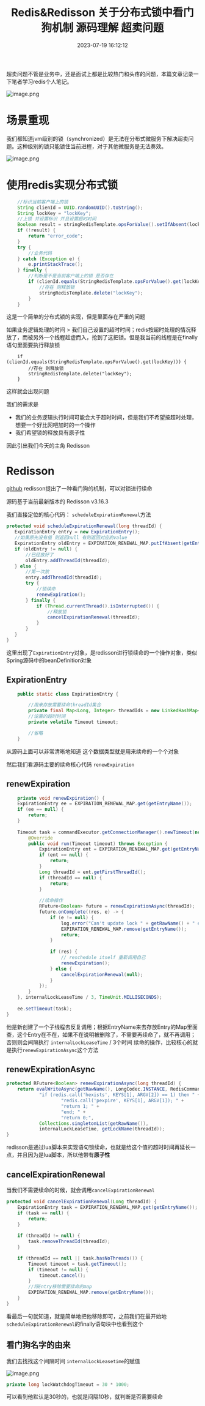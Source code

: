﻿---
title: Redis&Redisson 关于分布式锁中看门狗机制 源码理解 超卖问题
categories:
  - 缓存中间件
tags:
  - Redis
  - 缓存中间件
cover: >-
  https://hmf-typora-images.oss-cn-guangzhou.aliyuncs.com/images/202307091752364.png
abbrlink: 3997
date: 2023-07-19 16:12:12
updated: 2023-07-27 10:21:52
---





超卖问题不管是业务中，还是面试上都是比较热门和头疼的问题，本篇文章记录一下笔者学习redis个人笔记。


![image.png](https://p9-juejin.byteimg.com/tos-cn-i-k3u1fbpfcp/af42f1fb2e5d408ca616f9d1f002a121~tplv-k3u1fbpfcp-watermark.image?)

# 场景重现
我们都知道jvm级别的锁（synchronized）是无法在分布式微服务下解决超卖问题。这种级别的锁只能锁住当前进程，对于其他微服务是无法奏效。

![image.png](https://p1-juejin.byteimg.com/tos-cn-i-k3u1fbpfcp/70a098fecf064c1f9291ee088e07c2f7~tplv-k3u1fbpfcp-watermark.image?)

# 使用redis实现分布式锁
``` java
    //标识当前客户端上的锁
    String clienId = UUID.randomUUID().toString();
    String lockKey = "lockKey";
    //上锁 并设置标识 并且设置超时时间
    Boolean result = stringRedisTemplate.opsForValue().setIfAbsent(lockKey, clienId, 10, TimeUnit.SECONDS);
    if (!result) {
        return "error_code";
    }
    try {
        //业务代码
    } catch (Exception e) {
        e.printStackTrace();
    } finally {
        //判断是不是当前客户端上的锁 是否存在
        if (clienId.equals(StringRedisTemplate.opsForValue().get(lockKey))) {
            //存在 则释放锁
            stringRedisTemplate.delete("lockKey");
        }
    }
```

这是一个简单的分布式锁的实现，但是里面存在严重的问题

如果业务逻辑处理的时间 > 我们自己设置的超时时间；redis按超时处理的情况释放了，而被另外一个线程趁虚而入，抢到了这把锁。但是我当前的线程是在finally语句里面要执行释放锁
```
    if (clienId.equals(StringRedisTemplate.opsForValue().get(lockKey))) { 
        //存在 则释放锁 
        stringRedisTemplate.delete("lockKey");
    }
```
这样就会出现问题

我们的需求是
- 我们的业务逻辑执行时间可能会大于超时时间，但是我们不希望按超时处理，想要一个好比网吧加时的一个操作
- 我们希望锁的释放具有原子性

因此引出我们今天的主角 Redisson
# Redisson
[github](https://github.com/redisson/redisson)
 redisson提出了一种看门狗的机制，可以对锁进行续命

 源码基于当前最新版本的 Redisson v3.16.3

 我们直接定位的核心代码： `scheduleExpirationRenewal`方法

 ```java
protected void scheduleExpirationRenewal(long threadId) {
    ExpirationEntry entry = new ExpirationEntry();
    //如果原先没有值 则返回null 有则返回对应的value
    ExpirationEntry oldEntry = EXPIRATION_RENEWAL_MAP.putIfAbsent(getEntryName(), entry);
    if (oldEntry != null) {
        //已经放好了
        oldEntry.addThreadId(threadId);
    } else {
        //第一次放
        entry.addThreadId(threadId);
        try {
            //锁续命
            renewExpiration();
        } finally {
            if (Thread.currentThread().isInterrupted()) {
                //释放锁
                cancelExpirationRenewal(threadId);
            }
        }
    }
}
 ```
 这里出现了`ExpirationEntry`对象，是redisson进行锁续命的一个操作对象，类似Spring源码中的beanDefinition对象
## ExpirationEntry 
``` java
    public static class ExpirationEntry {

        //用来存放需要续命threadId集合
        private final Map<Long, Integer> threadIds = new LinkedHashMap<>();
        //设置的超时时间
        private volatile Timeout timeout;

        //省略
    }
```
从源码上面可以非常清晰地知道 这个数据类型就是用来续命的一个个对象

然后我们看源码主要的续命核心代码 `renewExpiration`

## renewExpiration
``` java
    private void renewExpiration() {
    ExpirationEntry ee = EXPIRATION_RENEWAL_MAP.get(getEntryName());
    if (ee == null) {
        return;
    }
    
    Timeout task = commandExecutor.getConnectionManager().newTimeout(new TimerTask() {
        @Override
        public void run(Timeout timeout) throws Exception {
            ExpirationEntry ent = EXPIRATION_RENEWAL_MAP.get(getEntryName());
            if (ent == null) {
                return;
            }
            Long threadId = ent.getFirstThreadId();
            if (threadId == null) {
                return;
            }
            
            //续命操作
            RFuture<Boolean> future = renewExpirationAsync(threadId);
            future.onComplete((res, e) -> {
                if (e != null) {
                    log.error("Can't update lock " + getRawName() + " expiration", e);
                    EXPIRATION_RENEWAL_MAP.remove(getEntryName());
                    return;
                }
                
                if (res) {
                    // reschedule itself 重新调用自己
                    renewExpiration();
                } else {
                    cancelExpirationRenewal(null);
                }
            });
        }
    }, internalLockLeaseTime / 3, TimeUnit.MILLISECONDS);
    
    ee.setTimeout(task);
}
```
他是新创建了一个子线程去反复调用；根据EntryName来去存放Entry的Map里面查，这个Entry在不在，如果不在说明被删除了，不需要再续命了，就不再调用；否则则会间隔执行 
`internalLockLeaseTime` / 3个时间
续命的操作，比较核心的就是执行`renewExpirationAsync`这个方法

## renewExpirationAsync

``` java
protected RFuture<Boolean> renewExpirationAsync(long threadId) {
    return evalWriteAsync(getRawName(), LongCodec.INSTANCE, RedisCommands.EVAL_BOOLEAN,
            "if (redis.call('hexists', KEYS[1], ARGV[2]) == 1) then " +
                    "redis.call('pexpire', KEYS[1], ARGV[1]); " +
                    "return 1; " +
                    "end; " +
                    "return 0;",
            Collections.singletonList(getRawName()),
            internalLockLeaseTime, getLockName(threadId));
}
```
redisson是通过lua脚本来实现语句锁续命，也就是给这个值的超时时间再延长一点，并且因为是lua脚本，所以他带有**原子性**
## cancelExpirationRenewal



当我们不需要续命的时候，就会调用`cancelExpirationRenewal`

``` java
protected void cancelExpirationRenewal(Long threadId) {
    ExpirationEntry task = EXPIRATION_RENEWAL_MAP.get(getEntryName());
    if (task == null) {
        return;
    }
    
    if (threadId != null) {
        task.removeThreadId(threadId);
    }

    if (threadId == null || task.hasNoThreads()) {
        Timeout timeout = task.getTimeout();
        if (timeout != null) {
            timeout.cancel();
        }
        //将Entry移除需要续命的map
        EXPIRATION_RENEWAL_MAP.remove(getEntryName());
    }
}
```
看最后一句就知道，就是简单地把他移除即可，之前我们在最开始地`scheduleExpirationRenewal`的finally语句块中也看到这个


 ## 看门狗名字的由来
 我们去找找这个间隔时间 `internalLockLeasetime`的赋值

![image.png](https://p3-juejin.byteimg.com/tos-cn-i-k3u1fbpfcp/28a8a05445ca4f89b27459ccedd12bf5~tplv-k3u1fbpfcp-watermark.image?)
``` java
private long lockWatchdogTimeout = 30 * 1000;
```
可以看到他默认是30秒的，也就是间隔10秒，就判断是否需要续命

